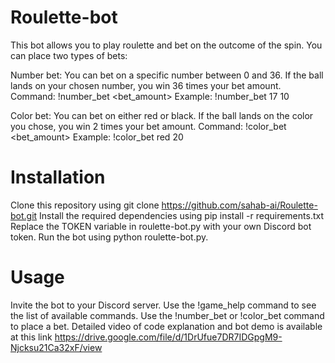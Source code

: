 # Roulette-bot

This bot allows you to play roulette and bet on the outcome of the spin. You can place two types of bets:

Number bet: You can bet on a specific number between 0 and 36. If the ball lands on your chosen number, you win 36 times your bet amount.
Command: !number_bet <number> <bet_amount>
Example: !number_bet 17 10

Color bet: You can bet on either red or black. If the ball lands on the color you chose, you win 2 times your bet amount.
Command: !color_bet <color> <bet_amount>
Example: !color_bet red 20

  
# Installation
  
Clone this repository using git clone https://github.com/sahab-ai/Roulette-bot.git
Install the required dependencies using pip install -r requirements.txt
Replace the TOKEN variable in roulette-bot.py with your own Discord bot token.
Run the bot using python roulette-bot.py.
  
  
# Usage

Invite the bot to your Discord server.
Use the !game_help command to see the list of available commands.
Use the !number_bet or !color_bet command to place a bet.
Detailed video of code explanation and bot demo is available at this link https://drive.google.com/file/d/1DrUfue7DR7IDGpgM9-Njcksu21Ca32xF/view
